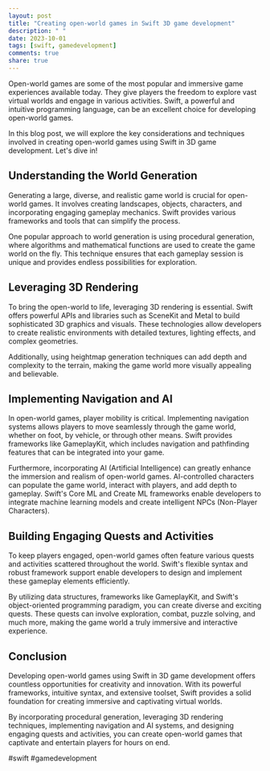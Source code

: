 ```yaml
---
layout: post
title: "Creating open-world games in Swift 3D game development"
description: " "
date: 2023-10-01
tags: [swift, gamedevelopment]
comments: true
share: true
---
```


Open-world games are some of the most popular and immersive game experiences available today. They give players the freedom to explore vast virtual worlds and engage in various activities. Swift, a powerful and intuitive programming language, can be an excellent choice for developing open-world games.

In this blog post, we will explore the key considerations and techniques involved in creating open-world games using Swift in 3D game development. Let's dive in!

## Understanding the World Generation

Generating a large, diverse, and realistic game world is crucial for open-world games. It involves creating landscapes, objects, characters, and incorporating engaging gameplay mechanics. Swift provides various frameworks and tools that can simplify the process.

One popular approach to world generation is using procedural generation, where algorithms and mathematical functions are used to create the game world on the fly. This technique ensures that each gameplay session is unique and provides endless possibilities for exploration.

## Leveraging 3D Rendering

To bring the open-world to life, leveraging 3D rendering is essential. Swift offers powerful APIs and libraries such as SceneKit and Metal to build sophisticated 3D graphics and visuals. These technologies allow developers to create realistic environments with detailed textures, lighting effects, and complex geometries.

Additionally, using heightmap generation techniques can add depth and complexity to the terrain, making the game world more visually appealing and believable.

## Implementing Navigation and AI

In open-world games, player mobility is critical. Implementing navigation systems allows players to move seamlessly through the game world, whether on foot, by vehicle, or through other means. Swift provides frameworks like GameplayKit, which includes navigation and pathfinding features that can be integrated into your game.

Furthermore, incorporating AI (Artificial Intelligence) can greatly enhance the immersion and realism of open-world games. AI-controlled characters can populate the game world, interact with players, and add depth to gameplay. Swift's Core ML and Create ML frameworks enable developers to integrate machine learning models and create intelligent NPCs (Non-Player Characters).

## Building Engaging Quests and Activities

To keep players engaged, open-world games often feature various quests and activities scattered throughout the world. Swift's flexible syntax and robust framework support enable developers to design and implement these gameplay elements efficiently.

By utilizing data structures, frameworks like GameplayKit, and Swift's object-oriented programming paradigm, you can create diverse and exciting quests. These quests can involve exploration, combat, puzzle solving, and much more, making the game world a truly immersive and interactive experience.

## Conclusion

Developing open-world games using Swift in 3D game development offers countless opportunities for creativity and innovation. With its powerful frameworks, intuitive syntax, and extensive toolset, Swift provides a solid foundation for creating immersive and captivating virtual worlds.

By incorporating procedural generation, leveraging 3D rendering techniques, implementing navigation and AI systems, and designing engaging quests and activities, you can create open-world games that captivate and entertain players for hours on end.

#swift #gamedevelopment